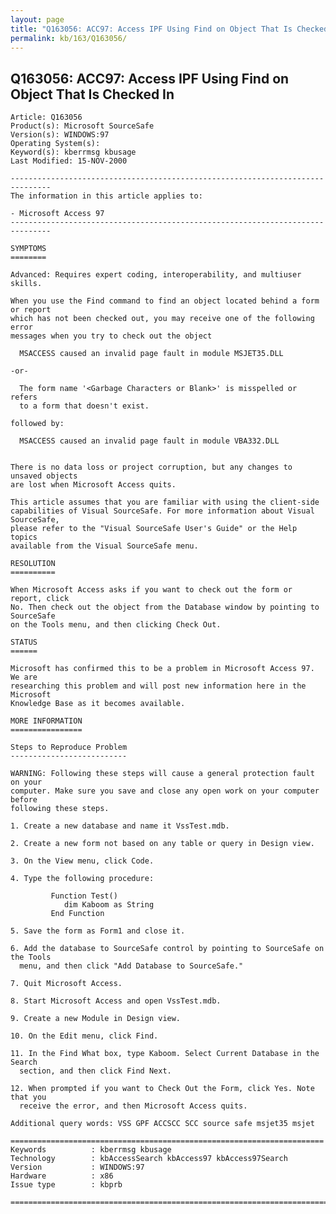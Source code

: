 ```yaml
---
layout: page
title: "Q163056: ACC97: Access IPF Using Find on Object That Is Checked In"
permalink: kb/163/Q163056/
---
```


## Q163056: ACC97: Access IPF Using Find on Object That Is Checked In

	Article: Q163056
	Product(s): Microsoft SourceSafe
	Version(s): WINDOWS:97
	Operating System(s): 
	Keyword(s): kberrmsg kbusage
	Last Modified: 15-NOV-2000
	
	-------------------------------------------------------------------------------
	The information in this article applies to:
	
	- Microsoft Access 97 
	-------------------------------------------------------------------------------
	
	SYMPTOMS
	========
	
	Advanced: Requires expert coding, interoperability, and multiuser skills.
	
	When you use the Find command to find an object located behind a form or report
	which has not been checked out, you may receive one of the following error
	messages when you try to check out the object
	
	  MSACCESS caused an invalid page fault in module MSJET35.DLL
	
	-or-
	
	  The form name '<Garbage Characters or Blank>' is misspelled or refers
	  to a form that doesn't exist.
	
	followed by:
	
	  MSACCESS caused an invalid page fault in module VBA332.DLL
	
	
	There is no data loss or project corruption, but any changes to unsaved objects
	are lost when Microsoft Access quits.
	
	This article assumes that you are familiar with using the client-side
	capabilities of Visual SourceSafe. For more information about Visual SourceSafe,
	please refer to the "Visual SourceSafe User's Guide" or the Help topics
	available from the Visual SourceSafe menu.
	
	RESOLUTION
	==========
	
	When Microsoft Access asks if you want to check out the form or report, click
	No. Then check out the object from the Database window by pointing to SourceSafe
	on the Tools menu, and then clicking Check Out.
	
	STATUS
	======
	
	Microsoft has confirmed this to be a problem in Microsoft Access 97. We are
	researching this problem and will post new information here in the Microsoft
	Knowledge Base as it becomes available.
	
	MORE INFORMATION
	================
	
	Steps to Reproduce Problem
	--------------------------
	
	WARNING: Following these steps will cause a general protection fault on your
	computer. Make sure you save and close any open work on your computer before
	following these steps.
	
	1. Create a new database and name it VssTest.mdb.
	
	2. Create a new form not based on any table or query in Design view.
	
	3. On the View menu, click Code.
	
	4. Type the following procedure:
	
	         Function Test()
	            dim Kaboom as String
	         End Function
	
	5. Save the form as Form1 and close it.
	
	6. Add the database to SourceSafe control by pointing to SourceSafe on the Tools
	  menu, and then click "Add Database to SourceSafe."
	
	7. Quit Microsoft Access.
	
	8. Start Microsoft Access and open VssTest.mdb.
	
	9. Create a new Module in Design view.
	
	10. On the Edit menu, click Find.
	
	11. In the Find What box, type Kaboom. Select Current Database in the Search
	  section, and then click Find Next.
	
	12. When prompted if you want to Check Out the Form, click Yes. Note that you
	  receive the error, and then Microsoft Access quits.
	
	Additional query words: VSS GPF ACCSCC SCC source safe msjet35 msjet
	
	======================================================================
	Keywords          : kberrmsg kbusage 
	Technology        : kbAccessSearch kbAccess97 kbAccess97Search
	Version           : WINDOWS:97
	Hardware          : x86
	Issue type        : kbprb
	
	=============================================================================
	
